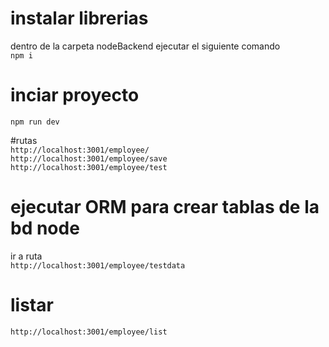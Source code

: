 # instalar librerias  
dentro de la carpeta nodeBackend ejecutar el siguiente comando  
`npm i`  

# inciar proyecto  
`npm run dev`  
  
#rutas  
`http://localhost:3001/employee/`  
`http://localhost:3001/employee/save`  
`http://localhost:3001/employee/test`  
  
# ejecutar ORM para crear tablas de la bd node  
ir a ruta  
`http://localhost:3001/employee/testdata`  
# listar  
`http://localhost:3001/employee/list`  

